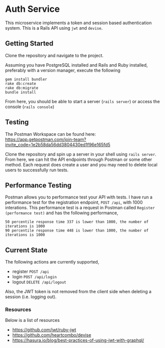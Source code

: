# Auth Service

This microservice implements a token and session based authentication system. This is a Rails API using `jwt` and `devise`.

## Getting Started

Clone the repository and navigate to the project.

Assuming you have PostgreSQL installed and Rails and Ruby installed, preferably with a version manager, execute the following
```
gem install bundler
rake db:create
rake db:migrate
bundle install
```

From here, you should be able to start a server (`rails server`) or access the console (`rails console`)

## Testing

The Postman Workspace can be found here: https://app.getpostman.com/join-team?invite_code=1e2b58da56dd3804430ed1f96e165fd5

Clone the repository and spin up a server in your shell using `rails server`. From here, we can hit the API endpoints through Postman or some other method. Each request does create a user and you may need to delete local users to successfully run tests.


## Performance Testing

Postman allows you to performance test your API with tests. I have run a performance test for the registration endpoint, `POST /api`, with 1000 interations. This performance test is a request in Postman called `Register (performance test)` and has the following performance,
```
50 percentile response time 337 is lower than 1000, the number of iterations is 1000
90 percentile response time 448 is lower than 1000, the number of iterations is 1000
```



## Current State

The following actions are currently supported,
- register `POST /api`
- login `POST /api/login`
- logout `DELETE /api/logout`

Also, the JWT token is not removed from the client side when deleting a session (i.e. logging out).


### Resources

Below is a list of resources
- https://github.com/jwt/ruby-jwt
- https://github.com/heartcombo/devise
- https://hasura.io/blog/best-practices-of-using-jwt-with-graphql/
